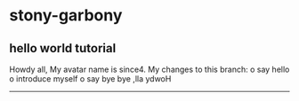 # stony-garbony
hello world tutorial
-------------------------

Howdy all, 
My avatar name is since4.
My changes to this branch:
o say hello
o introduce myself
o say bye bye
,lla ydwoH

-------------------------
